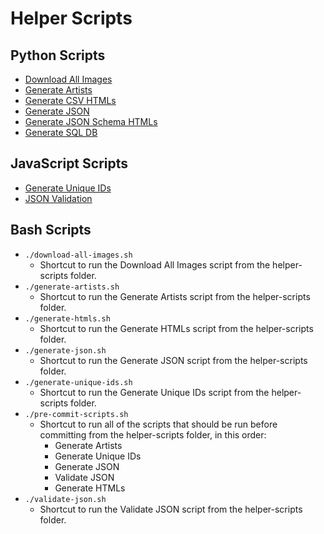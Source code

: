 # Helper Scripts

## Python Scripts
* [Download All Images](/helper-scripts/download-all-images/README.md)
* [Generate Artists](/helper-scripts/generate-artists/README.md)
* [Generate CSV HTMLs](/helper-scripts/generate-artists/README.md)
* [Generate JSON](/helper-scripts/generate-json/README.md)
* [Generate JSON Schema HTMLs](/helper-scripts/generate-json-schema-htmls/README.md)
* [Generate SQL DB](/helper-scripts/generate-sql-db/README.md)

## JavaScript Scripts
* [Generate Unique IDs](/helper-scripts/generate-unique-ids/README.md)
* [JSON Validation](/helper-scripts/json-validation/README.md)

## Bash Scripts
* `./download-all-images.sh`
    * Shortcut to run the Download All Images script from the helper-scripts folder.
* `./generate-artists.sh`
    * Shortcut to run the Generate Artists script from the helper-scripts folder.
* `./generate-htmls.sh`
    * Shortcut to run the Generate HTMLs script from the helper-scripts folder.
* `./generate-json.sh`
    * Shortcut to run the Generate JSON script from the helper-scripts folder.
* `./generate-unique-ids.sh`
    * Shortcut to run the Generate Unique IDs script from the helper-scripts folder.
* `./pre-commit-scripts.sh`
    * Shortcut to run all of the scripts that should be run before committing from the helper-scripts folder, in this order:
        * Generate Artists
        * Generate Unique IDs
        * Generate JSON
        * Validate JSON
        * Generate HTMLs
* `./validate-json.sh`
    * Shortcut to run the Validate JSON script from the helper-scripts folder.